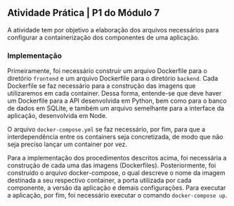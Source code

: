 <h2>Atividade Prática | P1 do Módulo 7</h2>

<p>A atividade tem por objetivo a elaboração dos arquivos necessários para configurar a containerização dos componentes de uma aplicação.</p>

<h3>Implementação</h3>

<p>Primeiramente, foi necessário construir um arquivo Dockerfile para o diretório <code>frontend</code> e um arquivo Dockerfile para o diretório <code>backend</code>. Cada Dockerfile se faz necessário para a construção das imagens que utilizaremos em cada container. Dessa forma, entende-se que deve haver um Dockerfile para a API desenvolvida em Python, bem como para o banco de dados em SQLite, e também um arquivo semelhante para a interface da aplicação, desenvolvida em Node.</p>

<p>O arquivo <code>docker-compose.yml</code> se faz necessário, por fim, para que a interdependência entre os containers seja concretizada, de modo que não seja preciso lançar um container por vez.</p>

<p>Para a implementação dos procedimentos descritos acima, foi necessária a construção de cada uma das imagens (Dockerfiles). Posteriormente, foi construído o arquivo docker-compose, o qual descreve o nome da imagem destinada a seu respectivo container, a porta utilizada por cada componente, a versão da aplicação e demais configurações. Para executar a aplicação, por fim, foi necessário executar o comando <code>docker-compose up</code>.</p>
